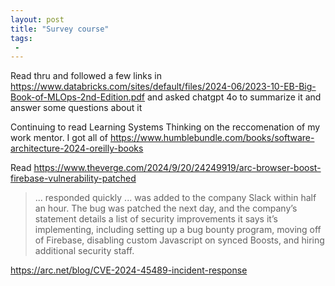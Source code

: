 ```yaml
---
layout: post
title: "Survey course"
tags:
 -
---
```


Read thru and followed a few links in https://www.databricks.com/sites/default/files/2024-06/2023-10-EB-Big-Book-of-MLOps-2nd-Edition.pdf and asked chatgpt 4o to summarize it and answer some questions about it

Continuing to read Learning Systems Thinking on the reccomenation of my work mentor. I got all of https://www.humblebundle.com/books/software-architecture-2024-oreilly-books

Read https://www.theverge.com/2024/9/20/24249919/arc-browser-boost-firebase-vulnerability-patched

> ... responded quickly ... was added to the company Slack within half an hour. The bug was patched the next day, and the company’s statement details a list of security improvements it says it’s implementing, including setting up a bug bounty program, moving off of Firebase, disabling custom Javascript on synced Boosts, and hiring additional security staff.

https://arc.net/blog/CVE-2024-45489-incident-response

